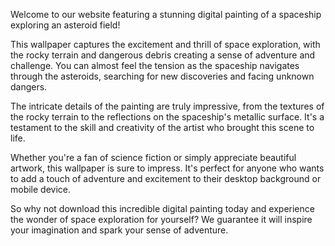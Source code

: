 <!--
Write me content for website with wallpaper "A digital painting of a spaceship exploring an asteroid field, with the rocky terrain and dangerous debris creating a sense of adventure and challenge."
-->

<!--font:Poppins.-->

Welcome to our website featuring a stunning digital painting of a spaceship exploring an asteroid field! 

This wallpaper captures the excitement and thrill of space exploration, with the rocky terrain and dangerous debris creating a sense of adventure and challenge. You can almost feel the tension as the spaceship navigates through the asteroids, searching for new discoveries and facing unknown dangers.

The intricate details of the painting are truly impressive, from the textures of the rocky terrain to the reflections on the spaceship's metallic surface. It's a testament to the skill and creativity of the artist who brought this scene to life.

Whether you're a fan of science fiction or simply appreciate beautiful artwork, this wallpaper is sure to impress. It's perfect for anyone who wants to add a touch of adventure and excitement to their desktop background or mobile device.

So why not download this incredible digital painting today and experience the wonder of space exploration for yourself? We guarantee it will inspire your imagination and spark your sense of adventure.
